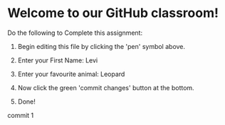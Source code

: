 # Welcome to our GitHub classroom!

Do the following to Complete this assignment:

1. Begin editing this file by clicking the 'pen' symbol above.

2. Enter your First Name: Levi

3. Enter your favourite animal: Leopard

4. Now click the green 'commit changes' button at the bottom.

5. Done!

commit 1